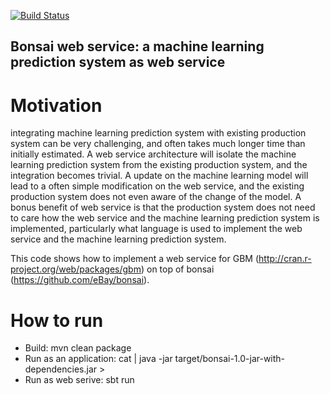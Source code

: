 [![Build Status](https://travis-ci.org/eBay/bonsai.svg?branch=master)](https://travis-ci.org/eBay/bonsai)

## Bonsai web service: a machine learning prediction system as web service

# Motivation
integrating machine learning prediction system with existing production system can be very challenging, and often takes much longer time than initially estimated. A web service architecture will isolate the machine learning prediction system from the existing production system, and the integration becomes trivial. A update on the machine learning model will lead to a often simple modification on the web service, and the existing production system does not even aware of the change of the model. A bonus benefit of web service is that the production system does not need to care how the web service and the machine learning prediction system is implemented, particularly what language is used to implement the web service and the machine learning prediction system.

This code shows how to implement a web service for GBM (http://cran.r-project.org/web/packages/gbm) on top of bonsai (https://github.com/eBay/bonsai).

# How to run
  * Build: mvn clean package
  * Run as an application: cat <input-file> | java -jar target/bonsai-1.0-jar-with-dependencies.jar > <output-file>
  * Run as web serive: sbt run <port>




